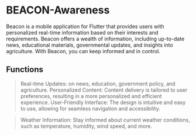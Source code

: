 # BEACON-Awareness
Beacon is a mobile application for Flutter that provides users with personalized real-time information based on their interests and requirements. Beacon offers a wealth of information, including up-to-date news, educational materials, governmental updates, and insights into agriculture. With Beacon, you can keep informed and in control.

## Functions
>Real-time Updates: on news, education, government policy, and agriculture.
>Personalized Content: Content delivery is tailored to user preferences, resulting in a more personalized and efficient experience.
>User-Friendly Interface: The design is intuitive and easy to use, allowing for seamless navigation and accessibility.

>Weather Information: Stay informed about current weather conditions, such as temperature, humidity, wind speed, and more.


